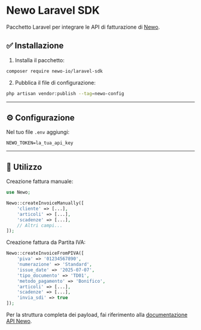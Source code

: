 # Newo Laravel SDK

Pacchetto Laravel per integrare le API di fatturazione di [Newo](https://newo.io).

## ✅ Installazione

1. Installa il pacchetto:

```bash
composer require newo-io/laravel-sdk
```

2. Pubblica il file di configurazione:

```bash
php artisan vendor:publish --tag=newo-config
```

---

## ⚙️ Configurazione

Nel tuo file `.env` aggiungi:

```env
NEWO_TOKEN=la_tua_api_key
```

---

## 🚀 Utilizzo

Creazione fattura manuale:

```php
use Newo;

Newo::createInvoiceManually([
    'cliente' => [...],
    'articoli' => [...],
    'scadenze' => [...],
    // Altri campi...
]);
```

Creazione fattura da Partita IVA:

```php
Newo::createInvoiceFromPIVA([
    'piva' => '01234567890',
    'numerazione' => 'Standard',
    'issue_date' => '2025-07-07',
    'tipo_documento' => 'TD01',
    'metodo_pagamento' => 'Bonifico',
    'articoli' => [...],
    'scadenze' => [...],
    'invia_sdi' => true
]);
```

Per la struttura completa dei payload, fai riferimento alla [documentazione API Newo](https://api.newo.dev).
